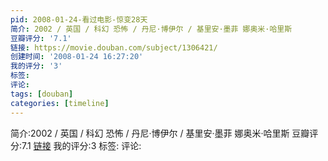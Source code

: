 ```yaml
---
pid: 2008-01-24-看过电影-惊变28天
简介: 2002 / 英国 / 科幻 恐怖 / 丹尼·博伊尔 / 基里安·墨菲 娜奥米·哈里斯
豆瓣评分: '7.1'
链接: https://movie.douban.com/subject/1306421/
创建时间: '2008-01-24 16:27:20'
我的评分: '3'
标签:
评论:
tags: [douban]
categories: [timeline]
---
```

简介:2002 / 英国 / 科幻 恐怖 / 丹尼·博伊尔 / 基里安·墨菲 娜奥米·哈里斯
豆瓣评分:7.1
[链接](https://movie.douban.com/subject/1306421/)
我的评分:3
标签:
评论:
